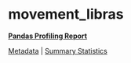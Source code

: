 # movement_libras

[**Pandas Profiling Report**](../docs_sources/profile/movement_libras.html)

[Metadata](metadata.yaml) | [Summary Statistics](summary_stats.csv)

